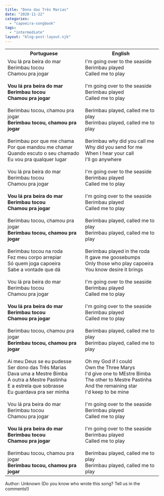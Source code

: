 ```yaml
---
title: "Dono das Três Marias"
date: "2020-11-22"
categories: 
  - "capoeira-songbook"
tags: 
  - "intermediate"
layout: "blog-post-layout.njk"
---
```


<table class="capoeira-table">
    <tr class="header-row">
        <th>Portuguese</th>
        <th>English</th>
    </tr>
    <tr>
        <td>Vou lá pra beira do mar<br>Berimbau tocou<br>Chamou pra jogar<br><br><strong>Vou lá pra beira do mar<br>Berimbau tocou<br>Chamou pra jogar</strong><br><br>Berimbau tocou, chamou pra jogar<br><strong>Berimbau tocou, chamou pra jogar</strong><br><br>Berimbau por que me chama<br>Por que mandou me chamar<br>Quando escuto o seu chamado<br>Eu vou pra qualquer lugar<br><br>Vou lá pra beira do mar<br>Berimbau tocou<br>Chamou pra jogar<br><br><strong>Vou lá pra beira do mar<br>Berimbau tocou<br>Chamou pra jogar</strong><br><br>Berimbau tocou, chamou pra jogar<br><strong>Berimbau tocou, chamou pra jogar</strong><br><br>Berimbau tocou na roda<br>Fez meu corpo arrepiar<br>Só quem joga capoeira<br>Sabe a vontade que dá<br><br>Vou lá pra beira do mar<br>Berimbau tocou<br>Chamou pra jogar<br><br><strong>Vou lá pra beira do mar<br>Berimbau tocou<br>Chamou pra jogar</strong><br><br>Berimbau tocou, chamou pra jogar<br><strong>Berimbau tocou, chamou pra jogar</strong><br><br>Ai meu Deus se eu pudesse<br>Ser dono das Três Marias<br>Dava uma a Mestre Bimba<br>A outra a Mestre Pastinha<br>E a estrela que sobrasse<br>Eu guardava pra ser minha<br><br>Vou lá pra beira do mar<br>Berimbau tocou<br>Chamou pra jogar<br><br><strong>Vou lá pra beira do mar<br>Berimbau tocou<br>Chamou pra jogar</strong><br><br>Berimbau tocou, chamou pra jogar<br><strong>Berimbau tocou, chamou pra jogar</strong></td>
        <td>I'm going over to the seaside<br>Berimbau played<br>Called me to play<br><br>I'm going over to the seaside<br>Berimbau played<br>Called me to play<br><br>Berimbau played, called me to play<br>Berimbau played, called me to play<br><br>Berimbau why did you call me<br>Why did you send for me<br>When I hear your call<br>I'll go anywhere<br><br>I'm going over to the seaside<br>Berimbau played<br>Called me to play<br><br>I'm going over to the seaside<br>Berimbau played<br>Called me to play<br><br>Berimbau played, called me to play<br>Berimbau played, called me to play<br><br>Berimbau played in the roda<br>It gave me goosebumps<br>Only those who play capoeira<br>You know desire it brings<br><br>I'm going over to the seaside<br>Berimbau played<br>Called me to play<br><br>I'm going over to the seaside<br>Berimbau played<br>Called me to play<br><br>Berimbau played, called me to play<br>Berimbau played, called me to play<br><br>Oh my God if I could<br>Own the Three Marys<br>I'd give one to MEstre Bimba<br>The other to Mestre Pastinha<br>And the remaining star<br>I'd keep to be mine<br><br>I'm going over to the seaside<br>Berimbau played<br>Called me to play<br><br>I'm going over to the seaside<br>Berimbau played<br>Called me to play<br><br>Berimbau played, called me to play<br>Berimbau played, called me to play</td>
    </tr>
</table>

<figcaption>
Author: Unknown (Do you know who wrote this song? Tell us in the comments!)
</figcaption>